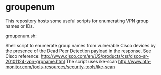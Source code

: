 groupenum
=========

This repository hosts some useful scripts for enumerating VPN group names or IDs.

groupenum.sh:

Shell script to enumerate group names from vulnerable Cisco devices by the presence of the Dead Peer Detection payload in the response. See Cisco reference: http://www.cisco.com/en/US/products/csr/cisco-sr-20101124-vpn-grpname.html
The script uses ike-scan http://www.nta-monitor.com/tools-resources/security-tools/ike-scan
